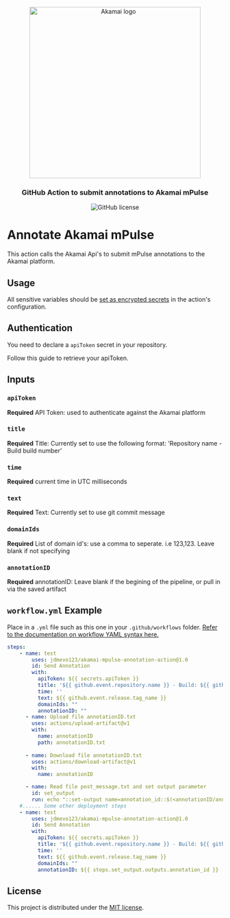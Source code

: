 <p align="center">
  <img alt="Akamai logo" width="400" height="400" src="https://www.eiseverywhere.com/file_uploads/8fca94ae15da82d17d76787b3e6a987a_logo_akamai-developer-experience-2-OL-RGB.png"/>
  <h3 align="center">GitHub Action to submit annotations to Akamai mPulse</h3>
  <p align="center">
    <img alt="GitHub license" src="https://badgen.net/github/license/jdmevo123/akamai-mpulse-annotation-action?cache=300&color=green"/>
  </p>
</p>

# Annotate Akamai mPulse  

This action calls the Akamai Api's to submit mPulse annotations to the Akamai platform. 

## Usage

All sensitive variables should be [set as encrypted secrets](https://help.github.com/en/articles/virtual-environments-for-github-actions#creating-and-using-secrets-encrypted-variables) in the action's configuration.

## Authentication

You need to declare a `apiToken` secret in your repository.

Follow this guide to retrieve your apiToken.

## Inputs

### `apiToken`
**Required**
API Token: used to authenticate against the Akamai platform

### `title`
**Required**
Title: Currently set to use the following format: 'Repository name - Build build number'

### `time`
**Required** 
current time in UTC milliseconds

### `text`
**Required** 
Text: Currently set to use git commit message

### `domainIds`
**Required** 
List of domain id's: use a comma to seperate. i.e 123,123. Leave blank if not specifying

### `annotationID`
**Required** 
annotationID: Leave blank if the begining of the pipeline, or pull in via the saved artifact

## `workflow.yml` Example

Place in a `.yml` file such as this one in your `.github/workflows` folder. [Refer to the documentation on workflow YAML syntax here.](https://help.github.com/en/articles/workflow-syntax-for-github-actions)

```yaml
steps:
    - name: test
        uses: jdmevo123/akamai-mpulse-annotation-action@1.0
        id: Send Annotation
        with:
          apiToken: ${{ secrets.apiToken }} 
          title: '${{ github.event.repository.name }} - Build: ${{ github.run_number }}'
          time: ''
          text: ${{ github.event.release.tag_name }}
          domainIds: ""
          annotationID: ""
      - name: Upload file annotationID.txt
        uses: actions/upload-artifact@v1
        with:
          name: annotationID
          path: annotationID.txt
        
      - name: Download file annotationID.txt
        uses: actions/download-artifact@v1
        with:
          name: annotationID

      - name: Read file post_message.txt and set output parameter
        id: set_output
        run: echo "::set-output name=annotation_id::$(<annotationID/annotationID.txt)"
    #...... Some other deployment steps
    - name: test
        uses: jdmevo123/akamai-mpulse-annotation-action@1.0
        id: Send Annotation
        with:
          apiToken: ${{ secrets.apiToken }} 
          title: '${{ github.event.repository.name }} - Build: ${{ github.run_number }}'
          time: ''
          text: ${{ github.event.release.tag_name }}
          domainIds: ""
          annotationID: ${{ steps.set_output.outputs.annotation_id }}
```
## License

This project is distributed under the [MIT license](LICENSE.md).

